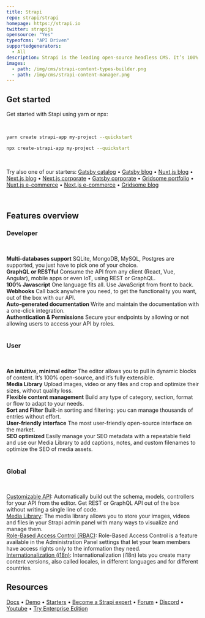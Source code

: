 ```yaml
---
title: Strapi
repo: strapi/strapi
homepage: https://strapi.io
twitter: strapijs
opensource: "Yes"
typeofcms: "API Driven"
supportedgenerators:
  - All
description: Strapi is the leading open-source headless CMS. It’s 100% Javascript, fully customizable and developer-first. It saves API development time through a beautiful admin panel anyone can use.
images:
  - path: /img/cms/strapi-content-types-builder.png
  - path: /img/cms/strapi-content-manager.png
---
```


## Get started

Get started with Stapi using yarn or npx:

<br />

```bash
yarn create strapi-app my-project --quickstart
```

```bash
npx create-strapi-app my-project --quickstart
```

<br />

Try also one of our starters: [Gatsby catalog](https://github.com/strapi/strapi-starter-gatsby-catalog) • [Gatsby blog](https://github.com/strapi/strapi-starter-gatsby-blog) • [Nuxt.js blog](https://github.com/strapi/strapi-starter-nuxt-blog) • [Next.js blog](https://github.com/strapi/strapi-starter-next-blog) • [Next.js corporate](https://github.com/strapi/strapi-starter-next-corporate) • [Gatsby corporate](https://github.com/strapi/strapi-starter-gatsby-corporate) • [Gridsome portfolio](https://github.com/strapi/strapi-starter-gridsome-portfolio) • [Nuxt.js e-commerce](https://github.com/strapi/strapi-starter-nuxt-e-commerce) • [Next.js e-commerce](https://github.com/strapi/strapi-starter-next-ecommerce) • [Gridsome blog](https://github.com/strapi/strapi-starter-gridsome-blog)

<br />

## Features overview

### Developer

<br />

**Multi-databases support** SQLite, MongoDB, MySQL, Postgres are supported, you just have to pick one of your choice.<br />
**GraphQL or RESTful** Consume the API from any client (React, Vue, Angular), mobile apps or even IoT, using REST or GraphQL.<br />
**100% Javascript** One language fits all. Use JavaScript from front to back.<br />
**Webhooks** Call back anywhere you need, to get the functionality you want, out of the box with our API.<br />
**Auto-generated documentation** Write and maintain the documentation with a one-click integration.<br />
**Authentication & Permissions** Secure your endpoints by allowing or not allowing users to access your API by roles.<br /><br />

### User

<br />

**An intuitive, minimal editor** The editor allows you to pull in dynamic blocks of content. It’s 100% open-source, and it’s fully extensible.<br />
**Media Library** Upload images, video or any files and crop and optimize their sizes, without quality loss.<br />
**Flexible content management** Build any type of category, section, format or flow to adapt to your needs. <br />
**Sort and Filter** Built-in sorting and filtering: you can manage thousands of entries without effort.<br />
**User-friendly interface** The most user-friendly open-source interface on the market.<br />
**SEO optimized** Easily manage your SEO metadata with a repeatable field and use our Media Library to add captions, notes, and custom filenames to optimize the SEO of media assets.<br /><br />

### Global

<br />

[Customizable API](https://strapi.io/features/customizable-api): Automatically build out the schema, models, controllers for your API from the editor. Get REST or GraphQL API out of the box without writing a single line of code.<br />
[Media Library](https://strapi.io/features/media-library): The media library allows you to store your images, videos and files in your Strapi admin panel with many ways to visualize and manage them.<br />
[Role-Based Access Control (RBAC)](https://strapi.io/features/custom-roles-and-permissions): Role-Based Access Control is a feature available in the Administration Panel settings that let your team members have access rights only to the information they need.<br />
[Internationalization (i18n)](https://strapi.io/features/internationalization): Internationalization (i18n) lets you create many content versions, also called locales, in different languages and for different countries.<br />


## Resources

 [Docs](https://strapi.io/documentation) • [Demo](https://strapi.io/demo) • [Starters](https://strapi.io/starters) • [Become a Strapi expert](https://academy.strapi.io/) • [Forum](https://forum.strapi.io/) • [Discord](https://discord.strapi.io) • [Youtube](https://www.youtube.com/c/Strapi/featured) • [Try Enterprise Edition](https://strapi.io/enterprise)
